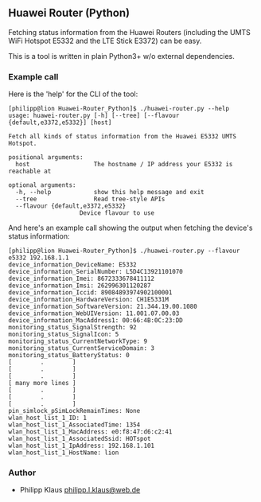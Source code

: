 
## Huawei Router (Python)

Fetching status information from the Huawei Routers (including the UMTS WiFi
Hotspot E5332 and the LTE Stick E3372) can be easy.

This is a tool is written in plain Python3+ w/o external dependencies.

### Example call

Here is the 'help' for the CLI of the tool:


    [philipp@lion Huawei-Router_Python]$ ./huawei-router.py --help
    usage: huawei-router.py [-h] [--tree] [--flavour {default,e3372,e5332}] [host]
    
    Fetch all kinds of status information from the Huawei E5332 UMTS Hotspot.
    
    positional arguments:
      host                  The hostname / IP address your E5332 is reachable at
    
    optional arguments:
      -h, --help            show this help message and exit
      --tree                Read tree-style APIs
      --flavour {default,e3372,e5332}
                        Device flavour to use

And here's an example call showing the output
when fetching the device's status information:

    [philipp@lion Huawei-Router_Python]$ ./huawei-router.py --flavour e5332 192.168.1.1
    device_information_DeviceName: E5332
    device_information_SerialNumber: L5D4C13921101070
    device_information_Imei: 8672333678411112
    device_information_Imsi: 262996301120287
    device_information_Iccid: 89084893974902100001
    device_information_HardwareVersion: CH1E5331M
    device_information_SoftwareVersion: 21.344.19.00.1080
    device_information_WebUIVersion: 11.001.07.00.03
    device_information_MacAddress1: 00:66:4B:0C:23:DD
    monitoring_status_SignalStrength: 92
    monitoring_status_SignalIcon: 5
    monitoring_status_CurrentNetworkType: 9
    monitoring_status_CurrentServiceDomain: 3
    monitoring_status_BatteryStatus: 0
    [        .        ]
    [        .        ]
    [        .        ]
    [ many more lines ]
    [        .        ]
    [        .        ]
    [        .        ]
    pin_simlock_pSimLockRemainTimes: None
    wlan_host_list_1_ID: 1
    wlan_host_list_1_AssociatedTime: 1354
    wlan_host_list_1_MacAddress: e0:f8:47:d6:c2:41
    wlan_host_list_1_AssociatedSsid: HOTspot
    wlan_host_list_1_IpAddress: 192.168.1.101
    wlan_host_list_1_HostName: lion

### Author

* Philipp Klaus <philipp.l.klaus@web.de>


